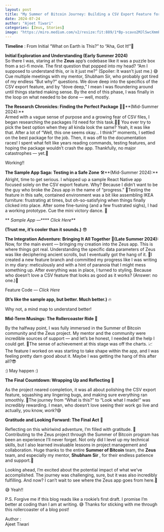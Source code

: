 ```yaml
---
layout: post
title: "My Summer of Bitcoin Journey: Building a CSV Export Feature for Zeus"
date: 2024-07-24
author: "Ajeet Tiwari"
categories: [Zeus, Stories]
image: "https://miro.medium.com/v2/resize:fit:889/1*Bp-scavo2MJlSwcXmmP4gQ.png"
---
```

**Timeline** : From Initial “What on Earth is This?” to “Aha, Got It!”🤯

**Initial Exploration and Understanding (Early Summer 2024)**  
So there I was, staring at the **Zeus** app’s codebase like it was a puzzle
box from a sci-fi movie. The first question that popped into my head? “Am I
supposed to understand this, or is it just me?” (Spoiler: It wasn’t just me.)
😅Cue multiple meetings with my mentor, Shubham Sir, who probably got tired of
my endless “But why?” questions. We dove deep into the specifics of the CSV
export feature, and by “dove deep,” I mean I was floundering around until
things started making sense. By the end of this phase, I was finally in the
loop on what needed to be done — well, mostly.

**The Research Chronicles: Finding the Perfect Package** 🕵️‍♂️**(Mid-Summer
2024):**  
Armed with a vague sense of purpose and a growing fear of CSV files, I began
researching the packages I’d need for this task.🕵️‍♂️ You ever try to pick the
best option when they all kinda look the same? Yeah, it was like that. After a
lot of “Well, this one seems okay… I think?” moments, I settled on the best
package for the job. Then, it was off to the documentation races! I spent what
felt like years reading commands, testing features, and hoping the package
wouldn’t crash the app. Thankfully, no major catastrophes — yet.🤞

Working!!

**The Sample App Saga: Testing in a Safe Zone** 🛠️**(Mid-Summer 2024):**  
Alright, time to get serious. I whipped up a sample React Native app focused
solely on the CSV export feature. Why? Because I didn’t want to be the guy who
broke the Zeus app in the name of “progress.” 😬Testing the feature in this
safe, contained environment was a bit like assembling IKEA furniture:
frustrating at times, but oh-so-satisfying when things finally clicked into
place. After some fine-tuning (and a few frustrated sighs), I had a working
prototype. Cue the mini victory dance. 🕺

** _Sample App —_**** _Click Here_**

**(Trust me, it’s cooler than it sounds.)** 😎

**The Integration Adventure: Bringing It All Together** 🥳**(Late Summer
2024):**  
Now, for the main event — bringing my creation into the Zeus app. This is
where things got real. Understanding the specific data parameters of Zeus was
like deciphering ancient scrolls, but I eventually got the hang of it. 📜I
created a new feature branch and committed my progress like I was writing in
my diary: meticulously and with a hint of paranoia that I might mess something
up. After everything was in place, I turned to styling. Because who doesn’t
love a CSV feature that looks as good as it works? (Answer: no one.)💅

Feature Code — _Click Here_

**(It’s like the sample app, but better. Much better.)** 🔥

Why not, a mind map to understand better!

**Mid-Term Musings: The Rollercoaster Ride 🎢**

By the halfway point, I was fully immersed in the Summer of Bitcoin community
and the Zeus project. My mentor and the community were incredible sources of
support — and let’s be honest, I needed all the help I could get. 🙌The sense
of achievement at this stage was off the charts. 📈The feature I worked on was
starting to take shape within the app, and I was feeling pretty darn good
about it. Maybe I was getting the hang of this after all?😎

:) May happen :)

**The Final Countdown: Wrapping Up and Reflecting** 🎯

As the project neared completion, it was all about polishing the CSV export
feature, squashing any lingering bugs, and making sure everything ran
smoothly. 🧹The journey from “What is this?” to “Look what I made!” was
incredibly rewarding. I mean, who doesn’t love seeing their work go live and
actually, you know, _work_?😅

**Gratitude and Looking Forward: The Final Act** 🌟

Reflecting on this whirlwind adventure, I’m filled with gratitude.
🙏Contributing to the Zeus project through the Summer of Bitcoin program has
been an experience I’ll never forget. Not only did I level up my technical
skills, but I also learned invaluable lessons in project management and
collaboration. Huge thanks to the entire **Summer of Bitcoin** team, the
**Zeus** team, and especially my mentor, **Shubham** **Sir** , for their
endless patience and support.🌟

Looking ahead, I’m excited about the potential impact of what we’ve
accomplished. The journey was challenging, sure, but it was also incredibly
fulfilling. And now? I can’t wait to see where the Zeus app goes from here.🚀

😅 Yeah!!

P.S. Forgive me if this blog reads like a rookie’s first draft. I promise I’m
better at coding than I am at writing. 😅 Thanks for sticking with me through
this rollercoaster of a blog post!

Author :  
Ajeet Tiwari
